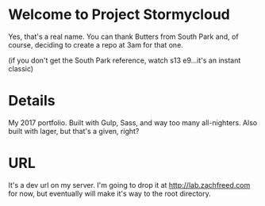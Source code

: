 # Welcome to Project Stormycloud
Yes, that's a real name. You can thank Butters from South Park and, of course, deciding to create a repo at 3am for that one.

(if you don't get the South Park reference, watch s13 e9...it's an instant classic)

# Details
My 2017 portfolio. Built with Gulp, Sass, and way too many all-nighters. Also built with lager, but that's a given, right?

# URL
It's a dev url on my server. I'm going to drop it at http://lab.zachfreed.com for now, but eventually will make it's way to the root directory.
